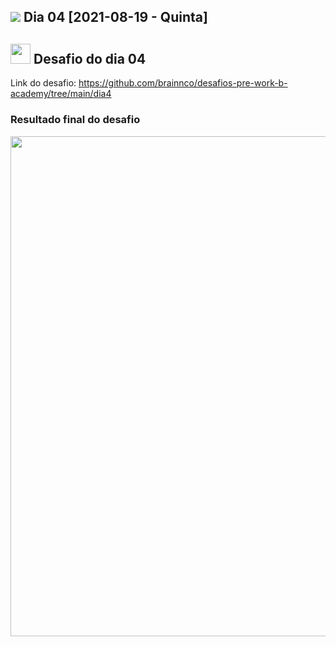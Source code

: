 <h2><img src="https://user-images.githubusercontent.com/4163340/130160199-7b021ab6-8d96-4955-b41c-4506968afe98.png"/> Dia 04 [2021-08-19 - Quinta]</h2>

<h2><img src="https://user-images.githubusercontent.com/4163340/130159194-488e54e5-a6e0-49d1-9b9c-7b78d232ba70.png" height="32"/> Desafio do dia 04</h2

Link do desafio: https://github.com/brainnco/desafios-pre-work-b-academy/tree/main/dia4

<h3>Resultado final do desafio</h3>
<img src="https://user-images.githubusercontent.com/4163340/130324839-282188b2-c1bf-4c22-84e2-2e8012c95a99.gif" width=800/>
